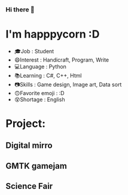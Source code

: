 ### Hi there 👋

# I'm happpycorn :D

- 🎓Job : Student
- 😄Interest : Handicraft, Program, Write
- 💻Language : Python
- 📚Learning : C#, C++, Html
- 📷Skills : Game design, Image art, Data sort
- 🙃Favorite emoji : :D
- 😵Shortage : English

# Project:

## Digital mirro
## GMTK gamejam
## Science Fair
